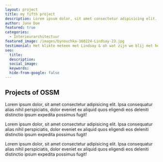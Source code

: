```yaml
---
layout: project
title: my fifth project
description: Lorem ipsum dolor, sit amet consectetur adipisicing elit. Ipsa consequatur alias nihil perspiciatis.
author: Jane Doe
featured: true
categories: 
  - Interieurarchitectuur
featured_image: /images/bynouchka-160224-Lindsay-23.jpg
testimonial: Het klikte meteen met Lindsay & oh wat zijn we blij met het resultaat
seo:
  title:
  description: 
  social_image:
  keywords:
  hide-from-google: false
---
```


## Projects of OSSM
Lorem ipsum dolor, sit amet consectetur adipisicing elit. Ipsa consequatur alias nihil perspiciatis, dolor eveniet ex aliquid quos eligendi eos deleniti distinctio ipsum expedita possimus fugit!

Lorem ipsum dolor, sit amet consectetur adipisicing elit. Ipsa consequatur alias nihil perspiciatis, dolor eveniet ex aliquid quos eligendi eos deleniti distinctio ipsum expedita possimus fugit!

Lorem ipsum dolor, sit amet consectetur adipisicing elit. Ipsa consequatur alias nihil perspiciatis, dolor eveniet ex aliquid quos eligendi eos deleniti distinctio ipsum expedita possimus fugit!